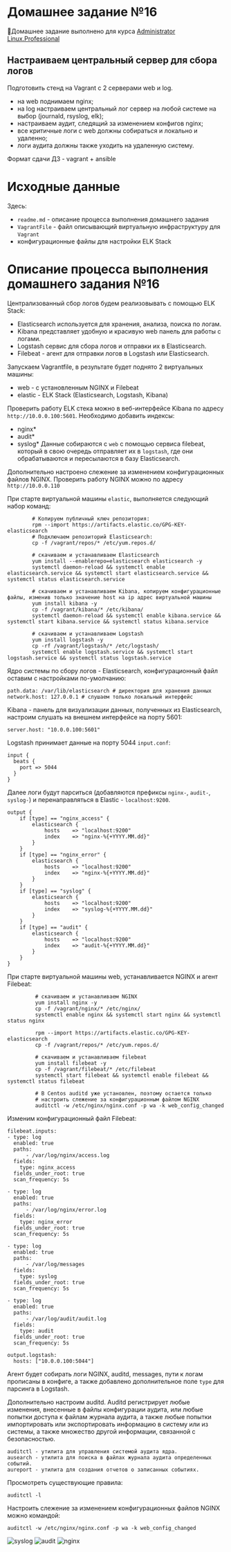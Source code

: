 # **Домашнее задание №16**

🔖Домашнее задание выполнено для курса [Administrator Linux.Professional](https://otus.ru/lessons/linux-professional/)

## **Настраиваем центральный сервер для сбора логов**
 
Подготовить стенд на Vagrant с 2 серверами web и log. 
- на web поднимаем nginx;
- на log настраиваем центральный лог сервер на любой системе на выбор (journald, rsyslog, elk);
- настраиваем аудит, следящий за изменением конфигов nginx;
- все критичные логи с web должны собираться и локально и удаленно;
- логи аудита должны также уходить на удаленную систему.

Формат сдачи ДЗ - vagrant + ansible

# **Исходные данные**

Здесь:
- `readme.md` - описание процесса выполнения домашнего задания
- `VagrantFile` - файл описывающий виртуальную инфраструктуру для `Vagrant`
- конфигурационные файлы для настройки ELK Stack

# **Описание процесса выполнения домашнего задания №16**

Централизованный сбор логов будем реализовывать с помощью ELK Stack:

- Elasticsearch используется для хранения, анализа, поиска по логам.
- Kibana представляет удобную и красивую web панель для работы с логами.
- Logstash сервис для сбора логов и отправки их в Elasticsearch. 
- Filebeat - агент для отправки логов в Logstash или Elasticsearch.

Запускаем Vagrantfile, в результате будет поднято 2 виртуальных машины: 
 - web - с установленным NGINX и Filebeat
 - elastic - ELK Stack (Elasticsearch, Logstash, Kibana)
 
 Проверить работу ELK стека можно в веб-интерфейсе Kibana по адресу `http://10.0.0.100:5601`. 
 Необходимо добавить индексы:
 - nginx*
 - audit*
 - syslog*
 Данные собираются с `web` с помощью сервиса filebeat, который в свою очередь отправляет их в `logstash`, 
 где они обрабатываются и пересылаются в базу Elasticsearch. 
 
 Дополнительно настроено слежение за изменением конфигурационных файлов NGINX. Проверить работу NGINX можно по адресу `http://10.0.0.110`
 
 При старте виртуальной машины `elastic`, выполняется следующий набор команд:
 ```
         # Копируем публичный ключ репозитория:
         rpm --import https://artifacts.elastic.co/GPG-KEY-elasticsearch
         # Подключаем репозиторий Elasticsearch:
         cp -f /vagrant/repos/* /etc/yum.repos.d/

         # скачиваем и устанавливаем Elasticsearch
         yum install --enablerepo=elasticsearch elasticsearch -y
         systemctl daemon-reload && systemctl enable elasticsearch.service && systemctl start elasticsearch.service && systemctl status elasticsearch.service

         # скачиваем и устанавливаем Kibana, копируем конфигурационные файлы, изменив только значение host на ip адрес виртуальной машины 
         yum install kibana -y
         cp -f /vagrant/kibana/* /etc/kibana/
         systemctl daemon-reload && systemctl enable kibana.service && systemctl start kibana.service && systemctl status kibana.service

         # скачиваем и устанавливаем Logstash 
         yum install logstash -y
         cp -rf /vagrant/logstash/* /etc/logstash/
         systemctl enable logstash.service && systemctl start logstash.service && systemctl status logstash.service
```
Ядро системы по сбору логов - Elasticsearch, конфигурационный файл оставим с настройками по-умолчанию:
```
path.data: /var/lib/elasticsearch # директория для хранения данных
network.host: 127.0.0.1 # слушаем только локальный интерфейс
```
Kibana - панель для визуализации данных, полученных из Elasticsearch, настроим слушать на внешнем интерфейсе на порту 5601:
```
server.host: "10.0.0.100:5601"
``` 
Logstash принимает данные на порту 5044 `input.conf`:
```
input {
  beats {
    port => 5044
  }
}
```
Далее логи будут парситься (добавляются префиксы `nginx-`, `audit-`, `syslog-`) и перенаправляться в Elastic - `localhost:9200`.
```
output {
    if [type] == "nginx_access" {
        elasticsearch {
            hosts    => "localhost:9200"
            index    => "nginx-%{+YYYY.MM.dd}"
        }
    }
    if [type] == "nginx_error" {
        elasticsearch {
            hosts    => "localhost:9200"
            index    => "nginx-%{+YYYY.MM.dd}"
        }
    }
    if [type] == "syslog" {
        elasticsearch {
            hosts    => "localhost:9200"
            index    => "syslog-%{+YYYY.MM.dd}"
        }
    }
    if [type] == "audit" {
        elasticsearch {
            hosts    => "localhost:9200"
            index    => "audit-%{+YYYY.MM.dd}"
        }
    }
}
```
При старте виртуальной машины web, устанавливается NGINX и агент Filebeat:
```
         # скачиваем и устанавливаем NGINX
	     yum install nginx -y
         cp -f /vagrant/nginx/* /etc/nginx/
	     systemctl enable nginx && systemctl start nginx && systemctl status nginx

         rpm --import https://artifacts.elastic.co/GPG-KEY-elasticsearch
         cp -f /vagrant/repos/* /etc/yum.repos.d/

         # скачиваем и устанавливаем filebeat
	     yum install filebeat -y
	     cp -f /vagrant/filebeat/* /etc/filebeat
	     systemctl start filebeat && systemctl enable filebeat && systemctl status filebeat

         # В Centos auditd уже установлен, поэтому остается только 
         # настроить слежение за конфигурационным файлом NGINX
         auditctl -w /etc/nginx/nginx.conf -p wa -k web_config_changed
```
Изменим конфигурационный файл Filebeat:
```
filebeat.inputs:
- type: log
  enabled: true
  paths:
      - /var/log/nginx/access.log
  fields:
    type: nginx_access
  fields_under_root: true
  scan_frequency: 5s

- type: log
  enabled: true
  paths:
      - /var/log/nginx/error.log
  fields:
    type: nginx_error
  fields_under_root: true
  scan_frequency: 5s

- type: log
  enabled: true
  paths:
      - /var/log/messages
  fields:
    type: syslog
  fields_under_root: true
  scan_frequency: 5s

- type: log
  enabled: true
  paths:
      - /var/log/audit/audit.log
  fields:
    type: audit
  fields_under_root: true
  scan_frequency: 5s

output.logstash:
  hosts: ["10.0.0.100:5044"]
```
Агент будет собирать логи NGINX, auditd, messages, пути к логам прописаны в конфиге, 
а также добавлено дополнительное поле `type` для парсинга в Logstash. 

Дополнительно настроим auditd.
Auditd регистрирует любые изменения, внесенные в файлы конфигурации аудита, 
или любые попытки доступа к файлам журнала аудита, а также любые попытки 
импортировать или экспортировать информацию в систему или из системы, 
а также множество другой информации, связанной с безопасностью.
```
auditctl - утилита для управления системой аудита ядра.
ausearch - утилита для поиска в файлах журнала аудита определенных событий.
aureport - утилита для создания отчетов о записанных событиях.
```
Просмотреть существующие правила:
```
auditctl -l
```
Настроить слежение за изменением конфигурационных файлов NGINX можно командой:
```
auditctl -w /etc/nginx/nginx.conf -p wa -k web_config_changed
```
![syslog](https://github.com/MsyuLuch/LinuxProfessional/blob/main/homework-16/images/syslog.png)
![audit](https://github.com/MsyuLuch/LinuxProfessional/blob/main/homework-16/images/audit.png)
![nginx](https://github.com/MsyuLuch/LinuxProfessional/blob/main/homework-16/images/nginx-log.png)
